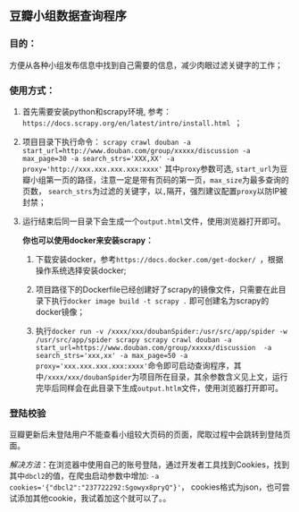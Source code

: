 ## 豆瓣小组数据查询程序

### 目的：
方便从各种小组发布信息中找到自己需要的信息，减少肉眼过滤关键字的工作；

### 使用方式：
1. 首先需要安装python和scrapy环境, 参考：`https://docs.scrapy.org/en/latest/intro/install.html `；


2. 项目目录下执行命令：
   `scrapy crawl douban -a start_url=http://www.douban.com/group/xxxxx/discussion -a max_page=30 -a search_strs='XXX,XX' -a proxy='http://xxx.xxx.xxx.xxx:xxxx'`
   其中`proxy`参数可选, `start_url`为豆瓣小组第一页的路径，注意一定是带有页码的第一页，`max_size`为最多查询的页数， `search_strs`为过滤的关键字，以`,`隔开，强烈建议配置`proxy`以防IP被封禁；


3. 运行结束后同一目录下会生成一个`output.html`文件，使用浏览器打开即可。   



   **你也可以使用docker来安装scrapy：**
   1. 下载安装docker，参考`https://docs.docker.com/get-docker/ `，根据操作系统选择安装docker;
      

   2. 项目路径下的Dockerfile已经创建好了scrapy的镜像文件，只需要在此目录下执行`docker image build -t scrapy .` 即可创建名为scrapy的docker镜像；


   3. 执行`docker run -v /xxxx/xxx/doubanSpider:/usr/src/app/spider -w /usr/src/app/spider scrapy scrapy crawl douban -a start_url=https://www.douban.com/group/xxxxx/discussion  -a search_strs='xxx,xx' -a max_page=50 -a proxy='xxx.xxx.xxx.xxx:xxxx'`命令即可启动查询程序，其中`/xxxx/xxx/doubanSpider`为项目所在目录，其余参数含义见上文，运行完毕后同样会在此目录下生成`output.htlm`文件，使用浏览器打开即可。 

### 登陆校验
豆瓣更新后未登陆用户不能查看小组较大页码的页面，爬取过程中会跳转到登陆页面。

*解决方法*：在浏览器中使用自己的账号登陆，通过开发者工具找到Cookies，找到其中`dbcl2`的值，在爬虫启动参数中增加:
```-a cookies='{"dbcl2":"237722292:Sgowyx8pryQ"}'```， cookies格式为json，也可尝试添加其他cookie，我试着加这个就可以了。。